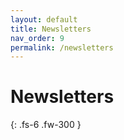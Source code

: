 ```yaml
---
layout: default
title: Newsletters
nav_order: 9
permalink: /newsletters
---
```


# Newsletters

{: .fs-6 .fw-300 }
